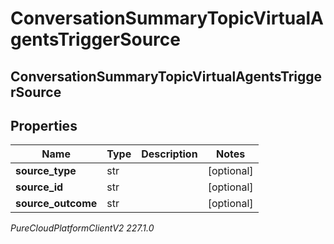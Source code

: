 # ConversationSummaryTopicVirtualAgentsTriggerSource

## ConversationSummaryTopicVirtualAgentsTriggerSource

## Properties

|Name | Type | Description | Notes|
|------------ | ------------- | ------------- | -------------|
| **source_type** | str |  | [optional] |
| **source_id** | str |  | [optional] |
| **source_outcome** | str |  | [optional] |



_PureCloudPlatformClientV2 227.1.0_
